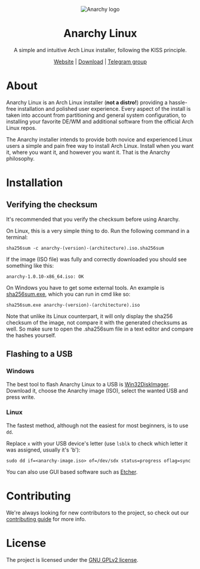 <html lang="en">
<p align="center">
    <img src="https://user-images.githubusercontent.com/10241434/43771874-12ff77d8-9a73-11e8-99af-dc067a07dcd7.png" alt="Anarchy logo">
</p>
<h1 align="center">Anarchy Linux</h1>

<p align="center">
    A simple and intuitive Arch Linux installer, following the KISS principle.
</p>

<p align="center">
    <a href="https://www.anarchylinux.org/">Website</a> | 
    <a href="https://github.com/AnarchyLinux/installer/releases">Download</a> |
    <a href="https://t.me/anarchy_linux">Telegram group</a>
</p>
</html>

# About

Anarchy Linux is an Arch Linux installer (**not a distro!**) providing a
hassle-free installation and polished user experience.
Every aspect of the install is taken into account from partitioning and general
system configuration, to installing your favorite DE/WM and additional software
from the official Arch Linux repos.

The Anarchy installer intends to provide both novice and experienced Linux users
a simple and pain free way to install Arch Linux.
Install when you want it, where you want it, and however you want it.
That is the Anarchy philosophy.

# Installation

## Verifying the checksum

It's recommended that you verify the checksum before using Anarchy.

On Linux, this is a very simple thing to do.
Run the following command in a terminal:

`sha256sum -c anarchy-(version)-(architecture).iso.sha256sum`

If the image (ISO file) was fully and correctly downloaded you should see
something like this:

`anarchy-1.0.10-x86_64.iso: OK`

On Windows you have to get some external tools.
An example is [sha256sum.exe](http://www.labtestproject.com/files/win/sha256sum/sha256sum.exe),
which you can run in cmd like so:

`sha256sum.exe anarchy-(version)-(architecture).iso`

Note that unlike its Linux counterpart, it will only display the sha256 checksum
of the image, not compare it with the generated checksums as well.
So make sure to open the .sha256sum file in a text editor and compare the
hashes yourself.

## Flashing to a USB

### Windows

The best tool to flash Anarchy Linux to a USB is
[Win32DiskImager](https://sourceforge.net/projects/win32diskimager/).
Download it, choose the Anarchy image (ISO), select the wanted USB and
press write.

### **Linux**

The fastest method, although not the easiest for most beginners, is to use `dd`.

Replace `x` with your USB device's letter (use `lsblk` to check which letter
it was assigned, usually it's 'b'):

`sudo dd if=<anarchy-image.iso> of=/dev/sdx status=progress oflag=sync`

You can also use GUI based software such as
[Etcher](https://www.balena.io/etcher/).

# Contributing

We're always looking for new contributors to the project,
so check out our [contributing guide](CONTRIBUTING.md) for more info.

# License

The project is licensed under the [GNU GPLv2 license](LICENSE).